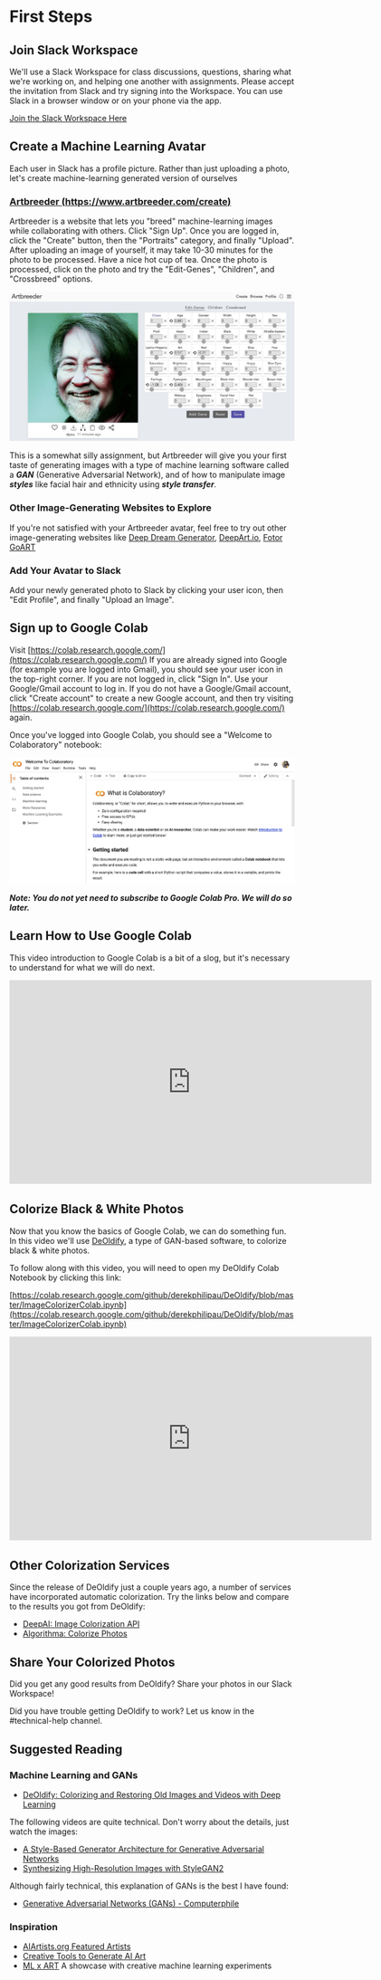 # First Steps

## Join Slack Workspace

We'll use a Slack Workspace for class discussions, questions, sharing what we're working on, and helping one another with assignments.  Please accept the invitation from Slack and try signing into the Workspace.  You can use Slack in a browser window or on your phone via the app.

[Join the Slack Workspace Here](https://join.slack.com/t/machinelearni-klp5404/shared_invite/zt-mo8x7lbr-xBrms5TEBx28mKzY1IXGjA)

## Create a Machine Learning Avatar

Each user in Slack has a profile picture.  Rather than just uploading a photo, let's create machine-learning generated version of ourselves

### [Artbreeder (https://www.artbreeder.com/create)](https://www.artbreeder.com/create) 

Artbreeder is a website that lets you "breed" machine-learning images while collaborating with others.  Click "Sign Up".  Once you are logged in, click the "Create" button, then the "Portraits" category, and finally "Upload".  After uploading an image of yourself, it may take 10-30 minutes for the photo to be processed.  Have a nice hot cup of tea.  Once the photo is processed, click on the photo and try the "Edit-Genes", "Children", and "Crossbreed" options.

![](./img/ab.jpg)

This is a somewhat silly assignment, but Artbreeder will give you your first taste of generating images with a type of machine learning software called a ***GAN*** (Generative Adversarial Network), and of how to manipulate image ***styles*** like facial hair and ethnicity using ***style transfer***.

### Other Image-Generating Websites to Explore

If you're not satisfied with your Artbreeder avatar, feel free to try out other image-generating websites like [Deep Dream Generator](https://deepdreamgenerator.com/), [DeepArt.io](https://deepart.io/), [Fotor GoART](https://goart.fotor.com/)

### Add Your Avatar to Slack

Add your newly generated photo to Slack by clicking your user icon, then "Edit Profile", and finally "Upload an Image".

## Sign up to Google Colab

Visit [https://colab.research.google.com/](https://colab.research.google.com/)  If you are already signed into Google (for example you are logged into Gmail), you should see your user icon in the top-right corner.  If you are not logged in, click "Sign In".  Use your Google/Gmail account to log in.  If you do not have a Google/Gmail account, click "Create account" to create a new Google account, and then try visiting [https://colab.research.google.com/](https://colab.research.google.com/) again.

Once you've logged into Google Colab, you should see a "Welcome to Colaboratory" notebook:

![](./img/colab.jpg)

***Note:  You do not yet need to subscribe to Google Colab Pro.  We will do so later.***

## Learn How to Use Google Colab

This video introduction to Google Colab is a bit of a slog, but it's necessary to understand for what we will do next.

<iframe width="640" height="360" src="https://www.youtube.com/embed/b2PudKFn5JY" frameborder="0" allow="accelerometer; autoplay; encrypted-media; gyroscope; picture-in-picture" allowfullscreen></iframe>

## Colorize Black & White Photos

Now that you know the basics of Google Colab, we can do something fun.  In this video we'll use [DeOldify](https://github.com/jantic/DeOldify), a type of GAN-based software, to colorize black & white photos.

To follow along with this video, you will need to open my DeOldify Colab Notebook by clicking this link:

[https://colab.research.google.com/github/derekphilipau/DeOldify/blob/master/ImageColorizerColab.ipynb](https://colab.research.google.com/github/derekphilipau/DeOldify/blob/master/ImageColorizerColab.ipynb)

<iframe width="640" height="360" src="https://www.youtube.com/embed/yTMuVcWigrU" frameborder="0" allow="accelerometer; autoplay; encrypted-media; gyroscope; picture-in-picture" allowfullscreen></iframe>


## Other Colorization Services

Since the release of DeOldify just a couple years ago, a number of services have incorporated automatic colorization.  Try the links below and compare to the results you got from DeOldify:

* [DeepAI: Image Colorization API](https://deepai.org/machine-learning-model/colorizer)
* [Algorithma: Colorize Photos](https://demos.algorithmia.com/colorize-photos)

## Share Your Colorized Photos

Did you get any good results from DeOldify?  Share your photos in our Slack Workspace!

Did you have trouble getting DeOldify to work?  Let us know in the #technical-help channel.

## Suggested Reading

### Machine Learning and GANs

* [DeOldify: Colorizing and Restoring Old Images and Videos with Deep Learning](https://blog.floydhub.com/colorizing-and-restoring-old-images-with-deep-learning/)

The following videos are quite technical.  Don't worry about the details, just watch the images:
* [A Style-Based Generator Architecture for Generative Adversarial Networks](https://www.youtube.com/watch?v=kSLJriaOumA)
* [Synthesizing High-Resolution Images with StyleGAN2](https://www.youtube.com/watch?v=9QuDh3W3lOY)

Although fairly technical, this explanation of GANs is the best I have found:
* [Generative Adversarial Networks (GANs) - Computerphile](https://www.youtube.com/watch?v=Sw9r8CL98N0)

### Inspiration

* [AIArtists.org Featured Artists](https://aiartists.org/ai-artist-founding-members)
* [Creative Tools to Generate AI Art](https://aiartists.org/ai-generated-art-tools)
* [ML x ART](https://mlart.co/) A showcase with creative machine learning experiments

